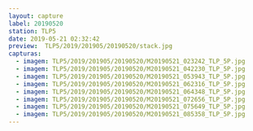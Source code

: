 ```yaml
---
layout: capture
label: 20190520
station: TLP5
date: 2019-05-21 02:32:42
preview:  TLP5/2019/201905/20190520/stack.jpg
capturas:
  - imagem: TLP5/2019/201905/20190520/M20190521_023242_TLP_5P.jpg
  - imagem: TLP5/2019/201905/20190520/M20190521_042230_TLP_5P.jpg
  - imagem: TLP5/2019/201905/20190520/M20190521_053943_TLP_5P.jpg
  - imagem: TLP5/2019/201905/20190520/M20190521_062316_TLP_5P.jpg
  - imagem: TLP5/2019/201905/20190520/M20190521_064348_TLP_5P.jpg
  - imagem: TLP5/2019/201905/20190520/M20190521_072656_TLP_5P.jpg
  - imagem: TLP5/2019/201905/20190520/M20190521_075649_TLP_5P.jpg
  - imagem: TLP5/2019/201905/20190520/M20190521_085358_TLP_5P.jpg
---
```

